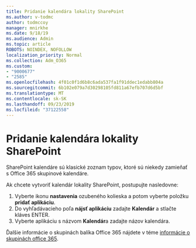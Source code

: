 ```yaml
---
title: Pridanie kalendára lokality SharePoint
ms.author: v-todmc
author: todmccoy
manager: mnirkhe
ms.date: 9/18/19
ms.audience: Admin
ms.topic: article
ROBOTS: NOINDEX, NOFOLLOW
localization_priority: Normal
ms.collection: Adm_O365
ms.custom:
- "9000677"
- "2585"
ms.openlocfilehash: 4f01c0f1d6b8c6ada537fa1f91ddec1edabb804a
ms.sourcegitcommit: 6b102e079a7d30298105fd811a67efb707d6d5bf
ms.translationtype: MT
ms.contentlocale: sk-SK
ms.lasthandoff: 09/23/2019
ms.locfileid: "37122558"
---
```

# <a name="add-a-sharepoint-calendar"></a>Pridanie kalendára lokality SharePoint

SharePoint kalendáre sú klasické zoznam typov, ktoré sú niekedy zamieňať s Office 365 skupinové kalendáre.
 
Ak chcete vytvoriť kalendár lokality SharePoint, postupujte nasledovne:
 
1.  Vyberte ikonu **nastavenia** ozubeného kolieska a potom vyberte položku **pridať aplikáciu**.
2.  Do vyhľadávacieho poľa **nájsť aplikáciu** zadajte **Kalendár** a stlačte kláves ENTER.
3.  Vyberte aplikáciu s názvom **Kalendár**a zadajte názov kalendára.

Ďalšie informácie o skupinách balíka Office 365 nájdete v téme [informácie o skupinách office 365](https://support.office.com/article/Learn-about-Office-365-groups-b565caa1-5c40-40ef-9915-60fdb2d97fa2).

